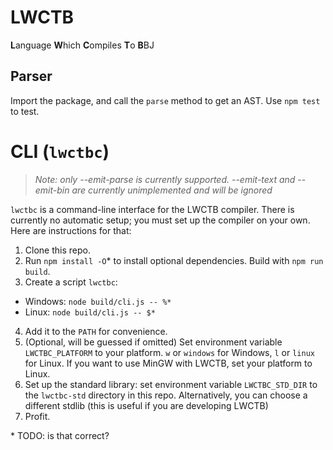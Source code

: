 # LWCTB
<b>L</b>anguage <b>W</b>hich <b>C</b>ompiles <b>T</b>o <b>B</b>BJ

## Parser
Import the package, and call the `parse` method  to get an AST. Use `npm test` to test.

# CLI (`lwctbc`)
> *Note: only --emit-parse is currently supported. --emit-text and --emit-bin are currently unimplemented and will be ignored*

`lwctbc` is a command-line interface for the LWCTB compiler. There is currently no automatic setup; you must set up the compiler on your own. Here are instructions for that:

1. Clone this repo.
2. Run `npm install -O`\* to install optional dependencies. Build with `npm run build`.
3. Create a script `lwctbc`:
  - Windows: `node build/cli.js -- %*`
  - Linux: `node build/cli.js -- $*`
4. Add it to the `PATH` for convenience.
7. (Optional, will be guessed if omitted) Set environment variable `LWCTBC_PLATFORM` to your platform. `w` or `windows` for Windows, `l` or `linux` for Linux. If you want to use MinGW with LWCTB, set your platform to Linux.
8. Set up the standard library: set environment variable `LWCTBC_STD_DIR` to the `lwctbc-std` directory in this repo. Alternatively, you can choose a different stdlib (this is useful if you are developing LWCTB)
9. Profit.


\* TODO: is that correct?
